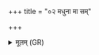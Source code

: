 +++
title = "०२ मधुना मा सम्"

+++
<details><summary>मूलम् (GR)</summary>

मधुना मा सं सृजामि  
मासरेण सुराम् इव । +++(Bhatt. surā)+++  
वाङ् म इयं मधुना संसृष्टा-  
-अक्ष्यौ मे मधुसंदृशी ॥ +++(Bhatt. akṣau)+++
</details>
